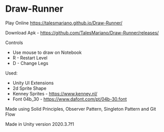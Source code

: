 # Draw-Runner

Play Online
https://talesmariano.github.io/Draw-Runner/

Download Apk - https://github.com/TalesMariano/Draw-Runner/releases/

Controls
-  Use mouse to draw on Notebook
- R - Restart Level
- D - Change Legs

Used: 
 - Unity UI Extensions
 - 2d Sprite Shape
 - Kenney Sprites - https://www.kenney.nl/
 - Font 04b_30 - https://www.dafont.com/pt/04b-30.font

Made using Solid Principles, Observer Pattern, Singleton Pattern and Git Flow


Made in Unity version 2020.3.7f1
